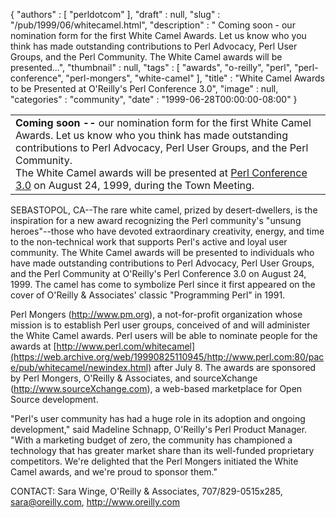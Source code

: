 {
   "authors" : [
      "perldotcom"
   ],
   "draft" : null,
   "slug" : "/pub/1999/06/whitecamel.html",
   "description" : " Coming soon - our nomination form for the first White Camel Awards. Let us know who you think has made outstanding contributions to Perl Advocacy, Perl User Groups, and the Perl Community. The White Camel awards will be presented...",
   "thumbnail" : null,
   "tags" : [
      "awards",
      "o-reilly",
      "perl",
      "perl-conference",
      "perl-mongers",
      "white-camel"
   ],
   "title" : "White Camel Awards to be Presented at O'Reilly's Perl Conference 3.0",
   "image" : null,
   "categories" : "community",
   "date" : "1999-06-28T00:00:00-08:00"
}



<table>
<tbody>
<tr class="odd">
<td><strong>Coming soon --</strong> our nomination form for the first White Camel Awards. Let us know who you think has made outstanding contributions to Perl Advocacy, Perl User Groups, and the Perl Community.<br />
The White Camel awards will be presented at <a href="http://conferences.oreilly.com/perl3/">Perl Conference 3.0</a> on August 24, 1999, during the Town Meeting.</td>
</tr>
</tbody>
</table>

SEBASTOPOL, CA--The rare white camel, prized by desert-dwellers, is the inspiration for a new award recognizing the Perl community's "unsung heroes"--those who have devoted extraordinary creativity, energy, and time to the non-technical work that supports Perl's active and loyal user community. The White Camel awards will be presented to individuals who have made outstanding contributions to Perl Advocacy, Perl User Groups, and the Perl Community at O'Reilly's Perl Conference 3.0 on August 24, 1999. The camel has come to symbolize Perl since it first appeared on the cover of O'Reilly & Associates' classic "Programming Perl" in 1991.

Perl Mongers (<http://www.pm.org>), a not-for-profit organization whose mission is to establish Perl user groups, conceived of and will administer the White Camel awards. Perl users will be able to nominate people for the awards at [http://www.perl.com/whitecamel](https://web.archive.org/web/19990825110945/http://www.perl.com:80/pace/pub/whitecamel/newindex.html) after July 8. The awards are sponsored by Perl Mongers, O'Reilly & Associates, and sourceXchange (<http://www.sourceXchange.com>), a web-based marketplace for Open Source development.

"Perl's user community has had a huge role in its adoption and ongoing development," said Madeline Schnapp, O'Reilly's Perl Product Manager. "With a marketing budget of zero, the community has championed a technology that has greater market share than its well-funded proprietary competitors. We're delighted that the Perl Mongers initiated the White Camel awards, and we're proud to sponsor them."

CONTACT: Sara Winge, O'Reilly & Associates, 707/829-0515x285, <sara@oreilly.com>, <http://www.oreilly.com>
